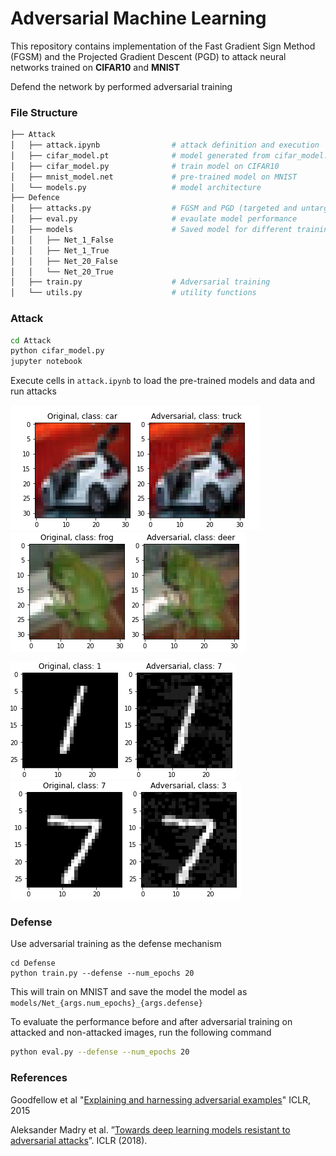 # Adversarial Machine Learning



This repository contains implementation of the Fast Gradient Sign Method (FGSM) and the Projected Gradient Descent (PGD) to attack neural networks trained on **CIFAR10** and **MNIST** 

Defend the network by performed adversarial training

### File Structure

```bash
├── Attack
│   ├── attack.ipynb				# attack definition and execution
│   ├── cifar_model.pt				# model generated from cifar_model.py
│   ├── cifar_model.py				# train model on CIFAR10
│   ├── mnist_model.net				# pre-trained model on MNIST
│   └── models.py					# model architecture
├── Defence
│   ├── attacks.py					# FGSM and PGD (targeted and untargeted) attacks
│   ├── eval.py						# evaulate model performance
│   ├── models						# Saved model for different training epochs
│   │   ├── Net_1_False
│   │   ├── Net_1_True
│   │   ├── Net_20_False
│   │   └── Net_20_True
│   ├── train.py					# Adversarial training
│   └── utils.py					# utility functions
```

### Attack

```bash
cd Attack
python cifar_model.py
jupyter notebook
```

Execute cells in ```attack.ipynb``` to load the pre-trained models and data and run attacks

![](images/car_truck.png) ![](images/frog_deer.png) 



![](images/1to7.png)           ![](images/7to3.png)



### Defense

Use adversarial training as the defense mechanism

```ba
cd Defense
python train.py --defense --num_epochs 20
```

This will train on MNIST and save the model the model as ```models/Net_{args.num_epochs}_{args.defense}``` 

To evaluate the performance before and after adversarial training on attacked and non-attacked images, run the following command

```bash
python eval.py --defense --num_epochs 20
```

 

### References

Goodfellow et al "[Explaining and harnessing adversarial examples](https://arxiv.org/abs/1412.6572)" ICLR, 2015

Aleksander Madry et al. ”[Towards deep learning models resistant to adversarial attacks](https://arxiv.org/abs/1706.06083)”. ICLR (2018).

